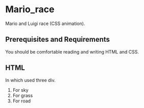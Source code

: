 # Mario_race
Mario and Luigi race (CSS animation).

## Prerequisites and Requirements
You should be comfortable reading and writing HTML and CSS. 

## HTML 
In which used three div.
1. For sky
2. For grass
3. For road

